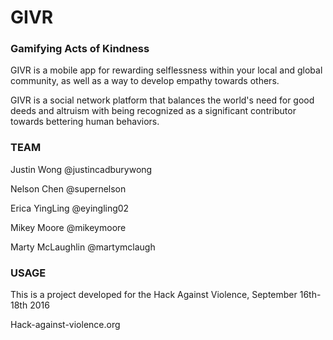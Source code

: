 # GIVR
### Gamifying Acts of Kindness

GIVR is a mobile app for rewarding selflessness within your local and global community, as well as a way to develop empathy towards others.

GIVR is a social network platform that balances the world's need for good deeds and altruism with being recognized as a significant contributor towards bettering human behaviors.

### TEAM

Justin Wong @justincadburywong

Nelson Chen @supernelson

Erica YingLing @eyingling02

Mikey Moore @mikeymoore

Marty McLaughlin @martymclaugh

### USAGE

This is a project developed for the Hack Against Violence, September 16th-18th 2016

Hack-against-violence.org
